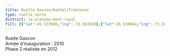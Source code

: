 ```yaml
---
title: Ruelle Gascon/Rachel/Frontenac
type: ruelle_verte
district: le-plateau-mont-royal
fill: [{"lat":45.537608,"lng":-73.563328},{"lat":45.538044,"lng":-73.562899}]
---
```


Ruelle Gascon<br>Année d'inauguration : 2010<br>Phase 2 réalisée en 2012